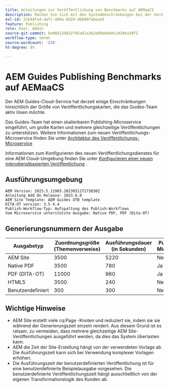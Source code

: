 ```yaml
---
title: Anleitungen zur Veröffentlichung von Benchmarks auf AEMaaCS
description: Machen Sie sich mit den Systembeschränkungen bei der Veröffentlichung in AEM Cloud vertraut.
exl-id: 2cb4dfa4-dafc-409a-8d29-dbb00fabeae5
feature: Publishing
role: User, Admin
source-git-commit: be06612d832785a91a3b2a89b84e0c2438ba30f2
workflow-type: tm+mt
source-wordcount: '234'
ht-degree: 8%

---
```


# AEM Guides Publishing Benchmarks auf AEMaaCS

Der AEM Guides-Cloud-Service hat derzeit einige Einschränkungen hinsichtlich der Größe von Veröffentlichungskarten, die das Guides-Team aktiv lösen möchte.

Das Guides-Team hat einen skalierbaren Publishing-Microservice eingeführt, um große Karten und mehrere gleichzeitige Veröffentlichungen zu unterstützen. Weitere Informationen zum neuen Veröffentlichungs-Microservice finden Sie unter [Architektur des Veröffentlichungs-Microservice](publish-microservice-architecture-and-performance.md)

Informationen zum Konfigurieren des neuen Veröffentlichungsdienstes für eine AEM Cloud-Umgebung finden Sie unter [Konfigurieren einer neuen mikrodienstbasierten Veröffentlichung](configure-microservices.md) .


## Ausführungsumgebung

    AEM Version: 2023.5.11983.20230511T173830Z
    Anleitung Add On Release: 2023.6.0
    AEM Site Template: AEM Guides OTB template
    DITA-OT version: 3.5 4.4
    Publish-Workflow-Typ: Aufspaltung des Publish-Workflows
    Vom Microservice unterstützte Ausgabe: Native PDF, PDF (Dita-OT)

## Generierungsnummern der Ausgabe

| Ausgabetyp | Zuordnungsgröße (Themenverweise) | Ausführungsdauer (in Sekunden) | Publishing-Microservice |
|---------------|------------------------------|----------------------------|-----------------------|
| AEM Site | 3500 | 5220 | Nein |
| Native PDF | 3500 | 780 | Ja |
| PDF (DITA-OT) | 11000 | 960 | Ja |
| HTML5 | 3500 | 240 | Nein |
| Benutzerdefiniert | 300 | 300 | Nein |

## Wichtige Hinweise

- AEM Site erstellt viele cq:Page -Knoten und reduziert sie, indem sie sie während der Generierungszeit einzeln rendert. Aus diesem Grund ist es ratsam, zu vermeiden, dass mehrere gleichzeitige AEM Site-Veröffentlichungen ausgeführt werden, da dies das System überlasten kann.
- AEM die Zeit der Site-Erstellung hängt von der verwendeten Vorlage ab. Die Ausführungszeit kann sich bei Verwendung komplexer Vorlagen erhöhen.
- Die Ausführungszeit der benutzerdefinierten Veröffentlichung ist für eine benutzerdefinierte Beispielausgabe vorgesehen. Die benutzerdefinierte Veröffentlichungszeit hängt ausschließlich von der eigenen Transformationslogik des Kunden ab.
